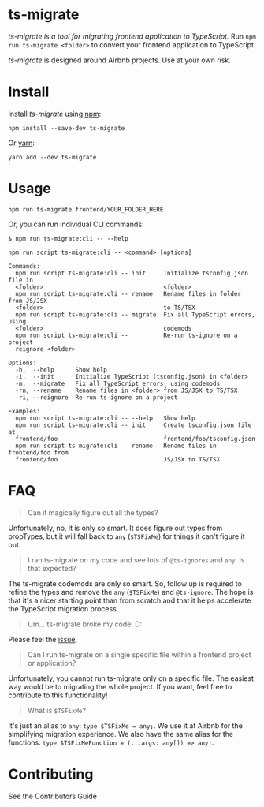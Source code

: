 # ts-migrate

*ts-migrate is a tool for migrating frontend application to TypeScript.*
Run `npm run ts-migrate <folder>` to convert your frontend application to TypeScript.

*ts-migrate* is designed around Airbnb projects. Use at your own risk.


# Install

Install *ts-migrate* using [npm](https://www.npmjs.com):

`npm install --save-dev ts-migrate`

Or [yarn](https://yarnpkg.com):

`yarn add --dev ts-migrate`

# Usage

`npm run ts-migrate frontend/YOUR_FOLDER_HERE`

Or, you can run individual CLI commands:

```
$ npm run ts-migrate:cli -- --help

npm run script ts-migrate:cli -- <command> [options]

Commands:
  npm run script ts-migrate:cli -- init     Initialize tsconfig.json file in
  <folder>                                  <folder>
  npm run script ts-migrate:cli -- rename   Rename files in folder from JS/JSX
  <folder>                                  to TS/TSX
  npm run script ts-migrate:cli -- migrate  Fix all TypeScript errors, using
  <folder>                                  codemods
  npm run script ts-migrate:cli --          Re-run ts-ignore on a project
  reignore <folder>

Options:
  -h,  --help      Show help                                            
  -i,  --init      Initialize TypeScript (tsconfig.json) in <folder>
  -m,  --migrate   Fix all TypeScript errors, using codemods
  -rn, --rename    Rename files in <folder> from JS/JSX to TS/TSX
  -ri, --reignore  Re-run ts-ignore on a project

Examples:
  npm run script ts-migrate:cli -- --help   Show help
  npm run script ts-migrate:cli -- init     Create tsconfig.json file at
  frontend/foo                              frontend/foo/tsconfig.json
  npm run script ts-migrate:cli -- rename   Rename files in frontend/foo from
  frontend/foo                              JS/JSX to TS/TSX
```

# FAQ

> Can it magically figure out all the types?

Unfortunately, no, it is only so smart. It does figure out types from propTypes, but it will fall back to `any` (`$TSFixMe`) for things it can't figure it out.


> I ran ts-migrate on my code and see lots of `@ts-ignores` and `any`. Is that expected?

The ts-migrate codemods are only so smart. So, follow up is required to refine the types and remove the `any` (`$TSFixMe`) and `@ts-ignore`. The hope is that it's a nicer starting point than from scratch and that it helps accelerate the TypeScript migration process.


> Um... ts-migrate broke my code! D:

Please feel the [issue](https://github.com/airbnb/ts-migrate/issues/new).


> Can I run ts-migrate on a single specific file within a frontend project or application?

Unfortunately, you cannot run ts-migrate only on a specific file. The easiest way would be to migrating the whole project. If you want, feel free to contribute to this functionality!

	
> What is `$TSFixMe`?

It's just an alias to `any`: `type $TSFixMe = any;`. We use it at Airbnb for the simplifying migration experience.
We also have the same alias for the functions: `type $TSFixMeFunction = (...args: any[]) => any;`.


# Contributing
See the Contributors Guide
